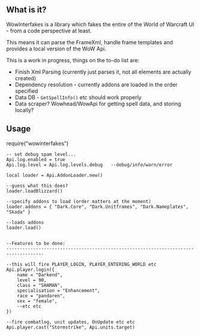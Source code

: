 What is it?
-----------

WowInterfakes is a library which fakes the entire of the World of Warcraft UI - from a code perspective at least.

This means it can parse the FrameXml, handle frame templates and provides a local version of the WoW Api.

This is a work in progress, things on the to-do list are:

* Finish Xml Parsing (currently just parses it, not all elements are actually created)
* Dependency resolution - currently addons are loaded in the order specified
* Data DB - `GetSpellInfo()` etc should work properly
* Data scraper? Wowhead/WowApi for getting spell data, and storing locally?

Usage
----------

  require("wowinterfakes")

	-- set debug spam level...
	Api.log.enabled = true	
	Api.log.level = Api.log.levels.debug   --debug/info/warn/error

	local loader = Api.AddonLoader.new()	

	--guess what this does?
	loader.loadBlizzard()

	--specify addons to load (order matters at the moment)
	loader.addons = { "Dark.Core", "Dark.Unitframes", "Dark.Nameplates", "Skada" }

	--loads addons
	loader.load()


	--Features to be done:
	------------------------------------------------------------------------------------
	
	--this will fire PLAYER_LOGIN, PLAYER_ENTERING_WORLD etc
	Api.player.login({
		name = "Darkend",
		level = 90,
		class = "SHAMAN",
		specialisation = "Enhancement",
		race = "pandaren",
		sex = "female",
		--etc etc
	})

	--fire combatlog, unit updates, OnUpdate etc etc
	Api.player.cast("Stormstrike", Api.units.target)
